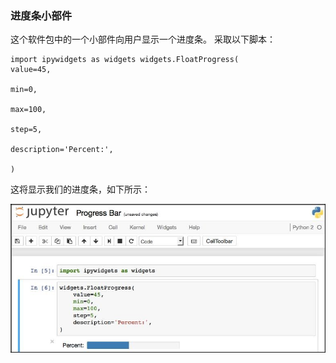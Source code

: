 ### 进度条小部件

这个软件包中的一个小部件向用户显示一个进度条。 采取以下脚本：



```
import ipywidgets as widgets widgets.FloatProgress(
value=45,

min=0,

max=100,

step=5,

description='Percent:',

)

```
这将显示我们的进度条，如下所示：

![](/assets/mn.jpg)
